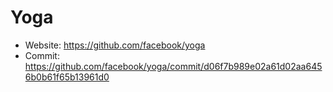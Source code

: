 # Yoga

- Website: https://github.com/facebook/yoga
- Commit: https://github.com/facebook/yoga/commit/d06f7b989e02a61d02aa6456b0b61f65b13961d0
